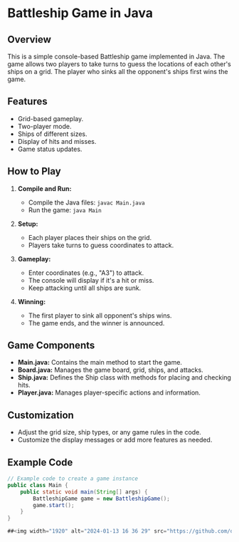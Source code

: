 # Battleship Game in Java

## Overview
This is a simple console-based Battleship game implemented in Java. The game allows two players to take turns to guess the locations of each other's ships on a grid. The player who sinks all the opponent's ships first wins the game.

## Features
- Grid-based gameplay.
- Two-player mode.
- Ships of different sizes.
- Display of hits and misses.
- Game status updates.

## How to Play
1. **Compile and Run:**
    - Compile the Java files: `javac Main.java`
    - Run the game: `java Main`

2. **Setup:**
    - Each player places their ships on the grid.
    - Players take turns to guess coordinates to attack.

3. **Gameplay:**
    - Enter coordinates (e.g., "A3") to attack.
    - The console will display if it's a hit or miss.
    - Keep attacking until all ships are sunk.

4. **Winning:**
    - The first player to sink all opponent's ships wins.
    - The game ends, and the winner is announced.

## Game Components
- **Main.java:** Contains the main method to start the game.
- **Board.java:** Manages the game board, grid, ships, and attacks.
- **Ship.java:** Defines the Ship class with methods for placing and checking hits.
- **Player.java:** Manages player-specific actions and information.

## Customization
- Adjust the grid size, ship types, or any game rules in the code.
- Customize the display messages or add more features as needed.

## Example Code
```java
// Example code to create a game instance
public class Main {
    public static void main(String[] args) {
        BattleshipGame game = new BattleshipGame();
        game.start();
    }
}

##<img width="1920" alt="2024-01-13 16 36 29" src="https://github.com/qle21/Battle-Line-Game/assets/112357287/d4fa7dba-d0ed-42a7-8322-bdefb5bb9f28">

